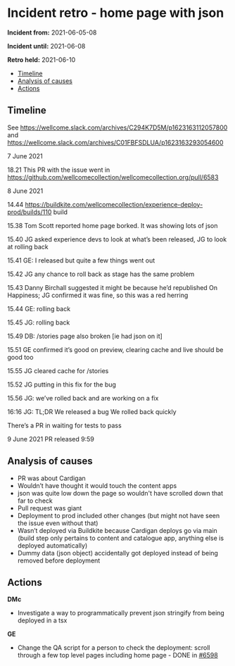 # Incident retro - home page with json 

**Incident from:** 2021-06-05-08

**Incident until:** 2021-06-08

**Retro held:** 2021-06-10

- [Timeline](#timeline)
- [Analysis of causes](#analysis-of-causes)
- [Actions](#actions)

## Timeline

See https://wellcome.slack.com/archives/C294K7D5M/p1623163112057800 and 
https://wellcome.slack.com/archives/C01FBFSDLUA/p1623163293054600 

7 June 2021

18.21 This PR with the issue went in https://github.com/wellcomecollection/wellcomecollection.org/pull/6583

8 June 2021

14.44 https://buildkite.com/wellcomecollection/experience-deploy-prod/builds/110 build

15.38 Tom Scott reported home page borked. It was showing lots of json
 
15.40 JG asked experience devs to look at what’s been released, JG to look at rolling back

15.41 GE: I released but quite a few things went out

15.42 JG any chance to roll back as stage has the same problem

15.43 Danny Birchall suggested it might be because he’d republished On Happiness; JG confirmed it was fine, so this was a red herring

15.44 GE: rolling back

15.45 JG: rolling back

15.49 DB: /stories page also broken [ie had json on it]

15.51 GE confirmed it’s good on preview, clearing cache and live should be good too

15.55 JG cleared cache for /stories

15.52 JG putting in this fix for the bug 

15.56 JG: we’ve rolled back and are working on a fix

16:16 JG: TL;DR
We released a bug
We rolled back quickly

There’s a PR in waiting for tests to pass

9 June 2021
PR released 9:59


## Analysis of causes

- PR was about Cardigan
- Wouldn’t have thought it would touch the content apps
- json was quite low down the page so wouldn't have scrolled down that far to check
- Pull request was giant
- Deployment to prod included other changes (but might not have seen the issue even without that)
- Wasn’t deployed via Buildkite because Cardigan deploys go via main (build step only pertains to content and catalogue app, anything else is deployed automatically)
- Dummy data (json object) accidentally got deployed instead of being removed before deployment


## Actions

**DMc**
- Investigate a way to programmatically prevent json stringify from being deployed in a tsx 

**GE**
- Change the QA script for a person to check the deployment: scroll through a few top level pages including home page - DONE in [#6598](https://github.com/wellcomecollection/wellcomecollection.org/pull/6598)




